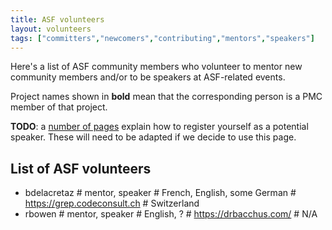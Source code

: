 ```yaml
---
title: ASF volunteers
layout: volunteers
tags: ["committers","newcomers","contributing","mentors","speakers"]
---
```


Here's a list of ASF community members who volunteer to mentor new community members
and/or to be speakers at ASF-related events.

Project names shown in <strong>bold</strong> mean that the corresponding person
is a PMC member of that project.

**TODO**: a [number of pages](/tags/speakers.html) explain how to register yourself as a potential speaker.
These will need to be adapted if we decide to use this page.

## List of ASF volunteers

<!--
To add your name to this list, use the same 
format as other entries and keep the list sorted
alphabetically by ASF username. Adding location information
in the last field is optional, use N/A if you don't want
to add that info.

This data is combined with public ASF info found under
https://whimsy.apache.org/public/public_ldap_projects.json , 
by a Web Component loaded for this page.
-->

* bdelacretaz # mentor, speaker # French, English, some German # https://grep.codeconsult.ch # Switzerland
* rbowen # mentor, speaker # English, ? # https://drbacchus.com/ # N/A
